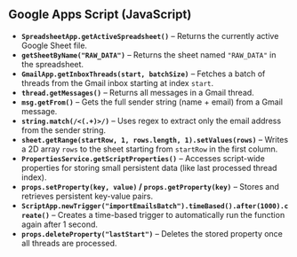 ## **Google Apps Script (JavaScript)**

* **`SpreadsheetApp.getActiveSpreadsheet()`** – Returns the currently active Google Sheet file.
* **`getSheetByName("RAW_DATA")`** – Returns the sheet named `"RAW_DATA"` in the spreadsheet.
* **`GmailApp.getInboxThreads(start, batchSize)`** – Fetches a batch of threads from the Gmail inbox starting at index `start`.
* **`thread.getMessages()`** – Returns all messages in a Gmail thread.
* **`msg.getFrom()`** – Gets the full sender string (name + email) from a Gmail message.
* **`string.match(/<(.+)>/)`** – Uses regex to extract only the email address from the sender string.
* **`sheet.getRange(startRow, 1, rows.length, 1).setValues(rows)`** – Writes a 2D array `rows` to the sheet starting from `startRow` in the first column.
* **`PropertiesService.getScriptProperties()`** – Accesses script-wide properties for storing small persistent data (like last processed thread index).
* **`props.setProperty(key, value)` / `props.getProperty(key)`** – Stores and retrieves persistent key-value pairs.
* **`ScriptApp.newTrigger("importEmailsBatch").timeBased().after(1000).create()`** – Creates a time-based trigger to automatically run the function again after 1 second.
* **`props.deleteProperty("lastStart")`** – Deletes the stored property once all threads are processed.
